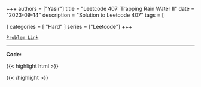 
+++
authors = ["Yasir"]
title = "Leetcode 407: Trapping Rain Water II"
date = "2023-09-14"
description = "Solution to Leetcode 407"
tags = [
    
]
categories = [
    "Hard"
]
series = ["Leetcode"]
+++



[`Problem Link`](https://leetcode.com/problems/trapping-rain-water-ii/description/)

---

**Code:**

{{< highlight html >}}

{{< /highlight >}}

